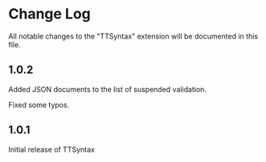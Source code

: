 # Change Log

All notable changes to the "TTSyntax" extension will be documented in this file.

## 1.0.2

Added JSON documents to the list of suspended validation.

Fixed some typos.

## 1.0.1

Initial release of TTSyntax
